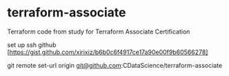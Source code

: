 # terraform-associate
Terraform code from study for Terraform Associate Certification

set up ssh github
[https://gist.github.com/xirixiz/b6b0c6f4917ce17a90e00f9b60566278]

git remote set-url origin git@github.com:CDataScience/terraform-associate
